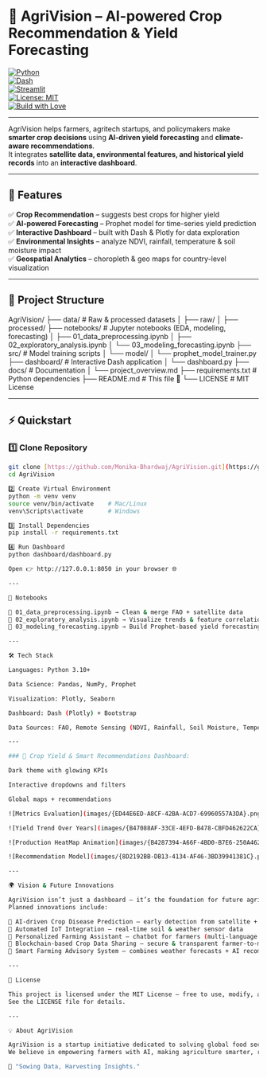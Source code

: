 # 🌾 AgriVision – AI-powered Crop Recommendation & Yield Forecasting

[![Python](https://img.shields.io/badge/Python-3.10%2B-blue.svg?logo=python)](https://www.python.org/)  
[![Dash](https://img.shields.io/badge/Dash-2.x-lightgrey.svg?logo=plotly)](https://dash.plotly.com/)  
[![Streamlit](https://img.shields.io/badge/Streamlit-1.x-ff4b4b.svg?logo=streamlit)](https://streamlit.io/)  
[![License: MIT](https://img.shields.io/badge/License-MIT-green.svg)](LICENSE)  
[![Build with Love](https://img.shields.io/badge/Built%20with-❤️-red)](#)  

---

AgriVision helps farmers, agritech startups, and policymakers make **smarter crop decisions** using **AI-driven yield forecasting** and **climate-aware recommendations**.  
It integrates **satellite data, environmental features, and historical yield records** into an **interactive dashboard**.

---

## 🚀 Features
✅ **Crop Recommendation** – suggests best crops for higher yield  
✅ **AI-powered Forecasting** – Prophet model for time-series yield prediction  
✅ **Interactive Dashboard** – built with Dash & Plotly for data exploration  
✅ **Environmental Insights** – analyze NDVI, rainfall, temperature & soil moisture impact  
✅ **Geospatial Analytics** – choropleth & geo maps for country-level visualization  

---

## 📂 Project Structure
AgriVision/
├── data/ # Raw & processed datasets
│ ├── raw/
│ ├── processed/
├── notebooks/ # Jupyter notebooks (EDA, modeling, forecasting)
│ ├── 01_data_preprocessing.ipynb
│ ├── 02_exploratory_analysis.ipynb
│ └── 03_modeling_forecasting.ipynb
├── src/ # Model training scripts
│ └── model/
│ └── prophet_model_trainer.py
├── dashboard/ # Interactive Dash application
│ └── dashboard.py
├── docs/ # Documentation
│ └── project_overview.md
├── requirements.txt # Python dependencies
├── README.md # This file 🚀
└── LICENSE # MIT License

---

## ⚡ Quickstart

### 1️⃣ Clone Repository
```bash
git clone [https://github.com/Monika-Bhardwaj/AgriVision.git](https://github.com/Monika-Bhardwaj/AgriVision.git)
cd AgriVision

2️⃣ Create Virtual Environment
python -m venv venv
source venv/bin/activate    # Mac/Linux
venv\Scripts\activate       # Windows

3️⃣ Install Dependencies
pip install -r requirements.txt

4️⃣ Run Dashboard
python dashboard/dashboard.py

Open 👉 http://127.0.0.1:8050 in your browser 🌐

---

📓 Notebooks

🔹 01_data_preprocessing.ipynb → Clean & merge FAO + satellite data
🔹 02_exploratory_analysis.ipynb → Visualize trends & feature correlations
🔹 03_modeling_forecasting.ipynb → Build Prophet-based yield forecasting models

---

🛠 Tech Stack

Languages: Python 3.10+

Data Science: Pandas, NumPy, Prophet

Visualization: Plotly, Seaborn

Dashboard: Dash (Plotly) + Bootstrap

Data Sources: FAO, Remote Sensing (NDVI, Rainfall, Soil Moisture, Temperature)

---

### 🌾 Crop Yield & Smart Recommendations Dashboard:

Dark theme with glowing KPIs

Interactive dropdowns and filters

Global maps + recommendations

![Metrics Evaluation](images/{ED44E6ED-A8CF-42BA-ACD7-69960557A3DA}.png)

![Yield Trend Over Years](images/{B47088AF-33CE-4EFD-B478-CBFD462622CA}.png)

![Production HeatMap Animation](images/{B4287394-A66F-4BD0-B7E6-250A462D47AB}.png)

![Recommendation Model](images/{8D2192BB-DB13-4134-AF46-3BD39941381C}.png)

---

🌍 Vision & Future Innovations

AgriVision isn’t just a dashboard — it’s the foundation for future agricultural intelligence systems.
Planned innovations include:

🔮 AI-driven Crop Disease Prediction – early detection from satellite + drone imagery
🤖 Automated IoT Integration – real-time soil & weather sensor data
🌱 Personalized Farming Assistant – chatbot for farmers (multi-language support)
📡 Blockchain-based Crop Data Sharing – secure & transparent farmer-to-market insights
🚜 Smart Farming Advisory System – combines weather forecasts + AI recommendations for sustainable practices

---

📜 License

This project is licensed under the MIT License – free to use, modify, and distribute.
See the LICENSE file for details.

---

💡 About AgriVision

AgriVision is a startup initiative dedicated to solving global food security challenges through data-driven agriculture.
We believe in empowering farmers with AI, making agriculture smarter, resilient, and sustainable.

🌱 "Sowing Data, Harvesting Insights."

